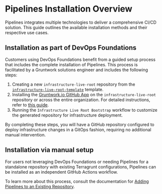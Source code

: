 # Pipelines Installation Overview

Pipelines integrates multiple technologies to deliver a comprehensive CI/CD solution. This guide outlines the available installation methods and their respective use cases.

## Installation as part of DevOps Foundations

Customers using DevOps Foundations benefit from a guided setup process that includes the complete installation of Pipelines. This process is facilitated by a Gruntwork solutions engineer and includes the following steps:

1. Creating a new `infrastructure-live-root` repository from the [`infrastructure-live-root-template`](https://github.com/gruntwork-io/infrastructure-live-root-template) template.
2. Installing the [Gruntwork.io GitHub App](https://github.com/apps/gruntwork-io) on the `infrastructure-live-root` repository or across the entire organization. For detailed instructions, refer to [this guide](/2.0/docs/pipelines/installation/viagithubapp).
3. Running the `Infrastructure Live Root Bootstrap` workflow to customize the generated repository for infrastructure deployment.

By completing these steps, you will have a GitHub repository configured to deploy infrastructure changes in a GitOps fashion, requiring no additional manual intervention.

## Installation via manual setup

For users not leveraging DevOps Foundations or needing Pipelines for a standalone repository with existing Terragrunt configurations, Pipelines can be installed as an independent GitHub Actions workflow.

To learn more about this process, consult the documentation for [Adding Pipelines to an Existing Repository](/2.0/docs/pipelines/installation/addingexistingrepo).


